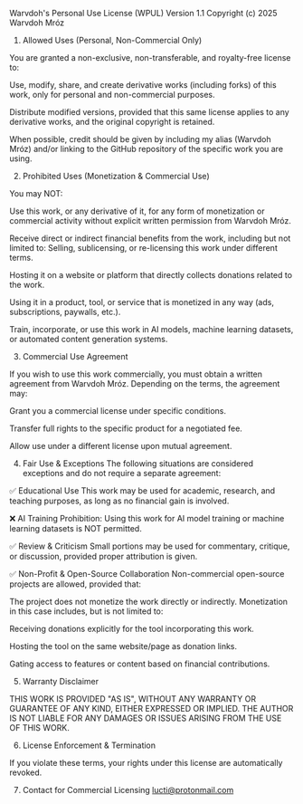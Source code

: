 Warvdoh's Personal Use License (WPUL)
Version 1.1
Copyright (c) 2025 Warvdoh Mróz

1. Allowed Uses (Personal, Non-Commercial Only)

You are granted a non-exclusive, non-transferable, and royalty-free license to:

Use, modify, share, and create derivative works (including forks) of this work, only for personal and non-commercial purposes.

Distribute modified versions, provided that this same license applies to any derivative works, and the original copyright is retained.

When possible, credit should be given by including my alias (Warvdoh Mróz) and/or linking to the GitHub repository of the specific work you are using.

2. Prohibited Uses (Monetization & Commercial Use)
   
You may NOT:

Use this work, or any derivative of it, for any form of monetization or commercial activity without explicit written permission from Warvdoh Mróz.

Receive direct or indirect financial benefits from the work, including but not limited to:
Selling, sublicensing, or re-licensing this work under different terms.

Hosting it on a website or platform that directly collects donations related to the work.

Using it in a product, tool, or service that is monetized in any way (ads, subscriptions, paywalls, etc.).

Train, incorporate, or use this work in AI models, machine learning datasets, or automated content generation systems.

3. Commercial Use Agreement
   
If you wish to use this work commercially, you must obtain a written agreement from Warvdoh Mróz. Depending on the terms, the agreement may:

Grant you a commercial license under specific conditions.

Transfer full rights to the specific product for a negotiated fee.

Allow use under a different license upon mutual agreement.

4. Fair Use & Exceptions
The following situations are considered exceptions and do not require a separate agreement:

✅ Educational Use
This work may be used for academic, research, and teaching purposes, as long as no financial gain is involved.

❌ AI Training Prohibition: Using this work for AI model training or machine learning datasets is NOT permitted.

✅ Review & Criticism
Small portions may be used for commentary, critique, or discussion, provided proper attribution is given.

✅ Non-Profit & Open-Source Collaboration
Non-commercial open-source projects are allowed, provided that:

The project does not monetize the work directly or indirectly.
Monetization in this case includes, but is not limited to:

Receiving donations explicitly for the tool incorporating this work.

Hosting the tool on the same website/page as donation links.

Gating access to features or content based on financial contributions.

5. Warranty Disclaimer
   
THIS WORK IS PROVIDED "AS IS", WITHOUT ANY WARRANTY OR GUARANTEE OF ANY KIND, EITHER EXPRESSED OR IMPLIED.
THE AUTHOR IS NOT LIABLE FOR ANY DAMAGES OR ISSUES ARISING FROM THE USE OF THIS WORK.

6. License Enforcement & Termination
   
If you violate these terms, your rights under this license are automatically revoked.

7. Contact for Commercial Licensing
 lucti@protonmail.com
